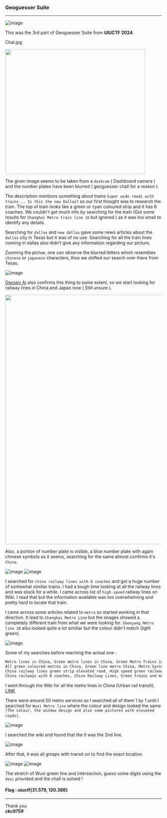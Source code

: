 ### Geoguesser Suite

---

![image](https://github.com/ckc9759/CTF_writeups/assets/95117634/4b1680e8-b650-43d7-ba40-6a9aaea3176f)

This was the 3rd part of Geoguesser Suite from **UIUCTF 2024**.

Chal.jpg

<img src="https://github.com/ckc9759/CTF_writeups/assets/95117634/d7ceec53-f930-41cd-8fbd-79097d685b13" width="450" height="400">

The given image seems to be taken from a `dashcam` ( Dashboard camera ) and the number plates have been blurred ( geoguesser chall for a reason ).

The description mentions something about trains `Super wide roads with trains... Is this the new Dallas?` so our first thought was to research the train. The top of train looks like a green or cyan coloured strip and it has 6 coaches. We couldn't get much info by searching for the train (Got some results for `Shanghai Metro train line 16` but ignored ) as it was too small to identify any details.

Searching for `dallas` and `new dallas` gave some news articles about the `dallas` city in Texas but it was of no use. Searching for all the train lines running in dallas also didn't give any information regarding our picture.

Zooming the pictue, one can observe the blurred letters which resembles `chinese` or `japanese` characters, thus we shifted our search over there from Texas.

![image](https://github.com/ckc9759/CTF_writeups/assets/95117634/33734b78-d42b-4a70-b3eb-7e03d1702710)

[Geospy Ai](https://geospy.web.app/) also confirms this thing to some extent, so we start looking for railway lines in China and Japan now ( Still unsure ).

<img src="https://github.com/ckc9759/CTF_writeups/assets/95117634/8cd15c47-cf29-499a-b97b-8ea0d0e130e8" width="850" height="800">

Also, a portion of number plate is visible, a blue number plate with again chinese symbols as it seems, searching for the same almost confirms it's `China`.

![image](https://github.com/ckc9759/CTF_writeups/assets/95117634/58e619f1-5bf5-484b-9162-8fd90d377386)
![image](https://github.com/ckc9759/CTF_writeups/assets/95117634/a58f8bf9-0aa2-434a-8874-15a677283dcd)

I searched for `china railway lines with 6 coaches` and got a huge number of somewhat similiar trains. I had a tough time looking at all the railway lines and was stuck for a while.
I came across list of `high-speed` railway lines on Wiki. I read that but the information available was too overwhelming and pretty hard to locate that train. 

I came across some articles related to `metro` so started working in that direction. It lead to `Shanghai Metro Line` but the images showed a completely different train from what we were looking for. `Shenyang Metro line 10` also looked quite a lot similiar but the colour didn't match (light green).

![image](https://github.com/ckc9759/CTF_writeups/assets/95117634/a3c3f20f-fd28-4fc5-a039-468874614c97)

Some of my searches before reaching the actual one :

```txt
Metro lines in China, Green metro lines in China, Green Metro Trains in China,
All green coloured metros in China, Green line metro China, Metro System China,
China railway lines green strip elevated road, High speed green railways China,
China railways with 6 coaches, China Railway Lines, Green trains and many more..
```

I went through the Wiki for all the metro lines in China (Urban rail transit). [LINK](https://en.wikipedia.org/wiki/Urban_rail_transit_in_China)

There were around 50 metro services so I searched all of them 1 by 1 until I searched for `Wuxi Metro line` where the colour and design looked the same `(The colour, the window design and also some pictures with elevated roads)`.

![image](https://github.com/ckc9759/CTF_writeups/assets/95117634/26b09603-39b3-4e51-8575-524badacf7f6)

I searched the wiki and found that the it was the 2nd line.

![image](https://github.com/ckc9759/CTF_writeups/assets/95117634/d760c087-21ce-4734-ba3e-67bf1d650782)

After that, it was all gmaps with transit on to find the exact location.

![image](https://github.com/ckc9759/CTF_writeups/assets/95117634/1cd2e91b-4c69-4d47-9ca9-05032a6cb5ed)
![image](https://github.com/ckc9759/CTF_writeups/assets/95117634/ad1942e5-9ae4-4cb4-a6dc-6c602dcceb78)


The stretch of Wuxi green line and intersection, guess some digits using the `desc` provided and the chall is solved !

#### Flag : uiuctf{31.579, 120.388} 

---

Thank you  
***ckc9759***
